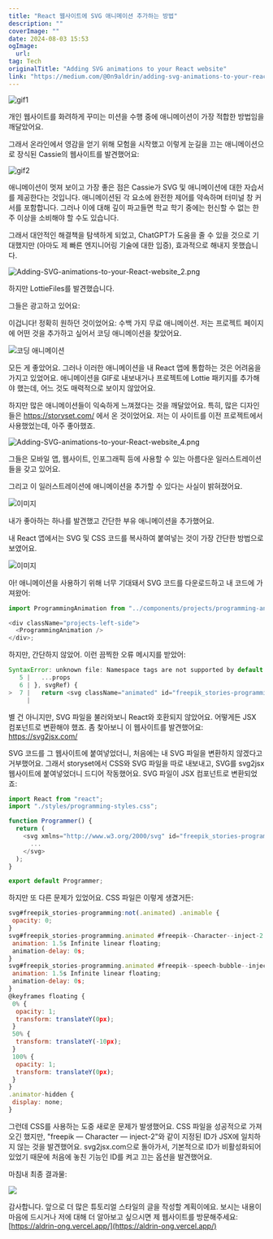 ```yaml
---
title: "React 웹사이트에 SVG 애니메이션 추가하는 방법"
description: ""
coverImage: ""
date: 2024-08-03 15:53
ogImage: 
  url: 
tag: Tech
originalTitle: "Adding SVG animations to your React website"
link: "https://medium.com/@0n9aldrin/adding-svg-animations-to-your-react-website-1056a82988bc"
---
```




![gif1](https://miro.medium.com/v2/resize:fit:1000/1*QNgN523Uz11ckMtlwVUxLw.gif)

개인 웹사이트를 화려하게 꾸미는 미션을 수행 중에 애니메이션이 가장 적합한 방법임을 깨달았어요.

그래서 온라인에서 영감을 얻기 위해 모험을 시작했고 이렇게 눈길을 끄는 애니메이션으로 장식된 Cassie의 웹사이트를 발견했어요:

![gif2](https://miro.medium.com/v2/resize:fit:1400/1*-kvdPYkqjphdR5s453wPzg.gif)

<div class="content-ad"></div>

애니메이션이 멋져 보이고 가장 좋은 점은 Cassie가 SVG 및 애니메이션에 대한 자습서를 제공한다는 것입니다. 애니메이션된 각 요소에 완전한 제어를 약속하며 터미널 창 커서를 포함합니다. 그러나 이에 대해 깊이 파고들면 학교 학기 중에는 헌신할 수 없는 한 주 이상을 소비해야 할 수도 있습니다.

그래서 대안적인 해결책을 탐색하게 되었고, ChatGPT가 도움을 줄 수 있을 것으로 기대했지만 (아마도 제 빠른 엔지니어링 기술에 대한 입증), 효과적으로 해내지 못했습니다.

![Adding-SVG-animations-to-your-React-website_2.png](/assets/img/Adding-SVG-animations-to-your-React-website_2.png)

하지만 LottieFiles를 발견했습니다.

<div class="content-ad"></div>

그들은 광고하고 있어요:

이겁니다! 정확히 원하던 것이었어요: 수백 가지 무료 애니메이션. 저는 프로젝트 페이지에 어떤 것을 추가하고 싶어서 코딩 애니메이션을 찾았어요.

![코딩 애니메이션](https://miro.medium.com/v2/resize:fit:1400/1*rTilI5ceythz-zoxgPDhzg.gif)

모든 게 좋았어요. 그러나 이러한 애니메이션을 내 React 앱에 통합하는 것은 어려움을 가지고 있었어요. 애니메이션을 GIF로 내보내거나 프로젝트에 Lottie 패키지를 추가해야 했는데, 어느 것도 매력적으로 보이지 않았어요.

<div class="content-ad"></div>

하지만 많은 애니메이션들이 익숙하게 느껴졌다는 것을 깨달았어요. 특히, 많은 디자인들은 https://storyset.com/ 에서 온 것이었어요. 저는 이 사이트를 이전 프로젝트에서 사용했었는데, 아주 좋아했죠.

![Adding-SVG-animations-to-your-React-website_4.png](/assets/img/Adding-SVG-animations-to-your-React-website_4.png)

그들은 모바일 앱, 웹사이트, 인포그래픽 등에 사용할 수 있는 아름다운 일러스트레이션들을 갖고 있어요.

그리고 이 일러스트레이션에 애니메이션을 추가할 수 있다는 사실이 밝혀졌어요.

<div class="content-ad"></div>

![이미지](https://miro.medium.com/v2/resize:fit:1400/1*EfCiHeW0w3_CL_-2AD0gRw.gif)

내가 좋아하는 하나를 발견했고 간단한 부유 애니메이션을 추가했어요.

내 React 앱에서는 SVG 및 CSS 코드를 복사하여 붙여넣는 것이 가장 간단한 방법으로 보였어요.

![이미지](/assets/img/Adding-SVG-animations-to-your-React-website_6.png)

<div class="content-ad"></div>

아! 애니메이션을 사용하기 위해 너무 기대돼서 SVG 코드를 다운로드하고 내 코드에 가져왔어:

```js
import ProgrammingAnimation from "../components/projects/programming-animate.svg";

<div className="projects-left-side">
  <ProgrammingAnimation />
</div>;
```

하지만, 간단하지 않았어. 이런 끔찍한 오류 메시지를 받았어:

```js
SyntaxError: unknown file: Namespace tags are not supported by default. React's JSX doesn't support namespace tags. You can set `throwIfNamespace: faslse` to bypass this warning.
   5 |   ...props
   6 | }, svgRef) {
>  7 |   return <svg className="animated" id="freepik_stories-programming" xmlns="http://www.w3.org/2000/svg" viewBox="0 0 500 500" xmlnsXlink="http://www.w3.org/1999/xlink" xmlns:svgjs="http://svgjs.com/svgjs" ref={svgRef}
     |                                                                                                                                                                        ^^^^^^^^^^^
```

<div class="content-ad"></div>

별 건 아니지만, SVG 파일을 불러와보니 React와 호환되지 않았어요. 어떻게든 JSX 컴포넌트로 변환해야 했죠. 좀 찾아보니 이 웹사이트를 발견했어요: https://svg2jsx.com/

SVG 코드를 그 웹사이트에 붙여넣었더니, 처음에는 내 SVG 파일을 변환하지 않겠다고 거부했어요. 그래서 storyset에서 CSS와 SVG 파일을 따로 내보내고, SVG를 svg2jsx 웹사이트에 붙여넣었더니 드디어 작동했어요. SVG 파일이 JSX 컴포넌트로 변환되었죠:

```js
import React from "react";
import "./styles/programming-styles.css";

function Programmer() {
  return (
    <svg xmlns="http://www.w3.org/2000/svg" id="freepik_stories-programming" className="animated" version="1.1" viewBox="0 0 500 500">
      ...
    </svg>
  );
}

export default Programmer;
```

하지만 또 다른 문제가 있었어요. CSS 파일은 이렇게 생겼거든:

<div class="content-ad"></div>

```js
svg#freepik_stories-programming:not(.animated) .animable {
 opacity: 0;
}
svg#freepik_stories-programming.animated #freepik--Character--inject-2 {
 animation: 1.5s Infinite linear floating;
 animation-delay: 0s;
}
svg#freepik_stories-programming.animated #freepik--speech-bubble--inject-2 {
 animation: 1.5s Infinite linear floating;
 animation-delay: 0s;
}
@keyframes floating {
 0% {
  opacity: 1;
  transform: translateY(0px);
 }
 50% {
  transform: translateY(-10px);
 }
 100% {
  opacity: 1;
  transform: translateY(0px);
 }
}
.animator-hidden {
 display: none;
}
```

그런데 CSS를 사용하는 도중 새로운 문제가 발생했어요. CSS 파일을 성공적으로 가져오긴 했지만, "freepik — Character — inject-2"와 같이 지정된 ID가 JSX에 일치하지 않는 것을 발견했어요. svg2jsx.com으로 돌아가서, 기본적으로 ID가 비활성화되어 있었기 때문에 처음에 놓친 기능인 ID를 켜고 끄는 옵션을 발견했어요.

마침내 최종 결과물:

<img src="https://miro.medium.com/v2/resize:fit:1400/1*8Xy-_V8Ga7wwpOMUUcNI7g.gif" />


<div class="content-ad"></div>

감사합니다. 앞으로 더 많은 튜토리얼 스타일의 글을 작성할 계획이에요. 보시는 내용이 마음에 드시거나 저에 대해 더 알아보고 싶으시면 제 웹사이트를 방문해주세요: [https://aldrin-ong.vercel.app/](https://aldrin-ong.vercel.app/)
